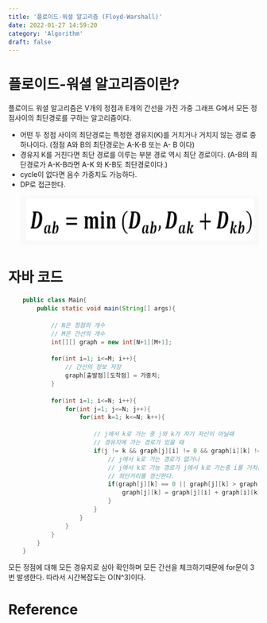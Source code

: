 ```yaml
---
title: '플로이드-워셜 알고리즘 (Floyd-Warshall)'
date: 2022-01-27 14:59:20
category: 'Algorithm'
draft: false
---
```


# 플로이드-워셜 알고리즘이란?

플로이드 워셜 알고리즘은 V개의 정점과 E개의 간선을 가진 가중 그래프 G에서 모든 정점사이의 최단경로를 구하는 알고리즘이다.

- 어떤 두 정점 사이의 최단경로는 특정한 경유지(K)를 거치거나 거치지 않는 경로 중 하나이다. (정점 A와 B의 최단경로는 A-K-B 또는 A- B 이다)
- 경유지 K를 거친다면 최단 경로를 이루는 부분 경로 역시 최단 경로이다. (A-B의 최단경로가 A-K-B라면 A-K 와 K-B도 최단경로이다.)
- cycle이 없다면 음수 가중치도 가능하다.
- DP로 접근한다.
  <p align="center"><img src="1.png" height="100px" width="600px"></p>

# 자바 코드

```java
    public class Main{
        public static void main(String[] args){

            // N은 정점의 개수
            // M은 간선의 개수
            int[][] graph = new int[N+1][M+1];

            for(int i=1; i<=M; i++){
                // 간선의 정보 저장
                graph[출발점][도착점] = 가중치;
            }

            for(int i=1; i<=N; i++){
                for(int j=1; j<=N; j++){
                    for(int k=1; k<=N; k++){

                        // j에서 k로 가는 중 j와 k가 자기 자신이 아닐때
                        // 경유지에 가는 경로가 있을 때
                        if(j != k && graph[j][i] != 0 && graph[i][k] != 0){
                            // j에서 k로 가는 경로가 없거나
                            // j에서 k로 가능 경로가 j에서 k로 가는중 i를 거치는것보다 클 경우
                            // 최단거리를 갱신한다.
                            if(graph[j][k] == 0 || graph[j][k] > graph[j][i] + graph[i][k]){
                                graph[j][k] = graph[j][i] + graph[i][k]
                            }
                        }
                    }
                }
            }
        }
    }
```

모든 정점에 대해 모든 경유지로 삼아 확인하며 모든 간선을 체크하기때문에 for문이 3번 발생한다. 따라서 시간복잡도는 O(N^3)이다.

# Reference
